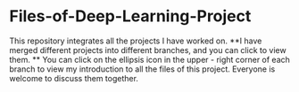 # Files-of-Deep-Learning-Project
This repository integrates all the projects I have worked on. 
**I have merged different projects into different branches, and you can click to view them. **
You can click on the ellipsis icon in the upper - right corner of each branch to view my introduction to all the files of this project.
Everyone is welcome to discuss them together. 
